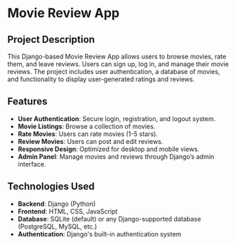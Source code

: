 # Movie Review App

## Project Description
This Django-based Movie Review App allows users to browse movies, rate them, and leave reviews. Users can sign up, log in, and manage their movie reviews. The project includes user authentication, a database of movies, and functionality to display user-generated ratings and reviews.

## Features
- **User Authentication**: Secure login, registration, and logout system.
- **Movie Listings**: Browse a collection of movies.
- **Rate Movies**: Users can rate movies (1-5 stars).
- **Review Movies**: Users can post and edit reviews.
- **Responsive Design**: Optimized for desktop and mobile views.
- **Admin Panel**: Manage movies and reviews through Django’s admin interface.

## Technologies Used
- **Backend**: Django (Python)
- **Frontend**: HTML, CSS, JavaScript
- **Database**: SQLite (default) or any Django-supported database (PostgreSQL, MySQL, etc.)
- **Authentication**: Django's built-in authentication system


